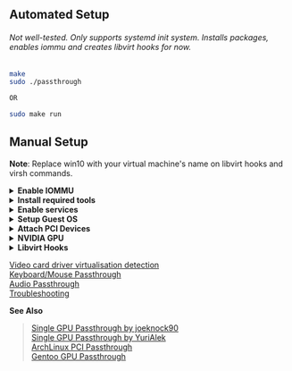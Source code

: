 ## Automated Setup
###### Not well-tested. Only supports systemd init system. Installs packages, enables iommu and creates libvirt hooks for now.
```sh
make
sudo ./passthrough

OR

sudo make run
```

## Manual Setup
<b>Note</b>: Replace win10 with your virtual machine's name on libvirt hooks and virsh commands.

<details>
  <summary><b>Enable IOMMU</b></summary>

  ```sh
  sudo nano /etc/default/grub
  ```

  Append <b>iommu=pt</b>, and <b>intel_iommu=on</b> or <b>amd_iommu=on</b> kernel options to <b>GRUB_CMDLINE_LINUX_DEFAULT</b> for your CPU.
  Then, update grub configuration.
    
  ```sh
  sudo grub-mkconfig -o /boot/grub/grub.cfg
  ```
  <details>
    <summary><b>Verify IOMMU</b></summary>

    After setting kernel parameter on grub config, reboot your system and verify IOMMU is enabled.

  ```sh
  dmesg | grep 'IOMMU enabled'
  ```
  </details>
</details>

<details>
  <summary><b>Install required tools</b></summary>

  ```sh
  sudo pacman -S qemu libvirt edk2-ovmf virt-manager dnsmasq ebtables iptables
  ```
</details>

<details>
  <summary><b>Enable services</b></summary>
  Enable libvirtd service and start default network.

  ```sh
  sudo systemctl enable --now libvirtd
  sudo virsh net-start default
  sudo virsh net-autostart default
  ```
</details>

<details>
  <summary><b>Setup Guest OS</b></summary>
  
  Download [virtio](https://fedorapeople.org/groups/virt/virtio-win/direct-downloads/stable-virtio/virtio-win.iso) driver. 

  Launch <b>virt-manager</b> and create new virtual machine. Check <b>Customize before install</b> on final step.
  
  <b>Overview</b> > Chipset: Q35, Firmware: UEFI<br/>
  <b>CPUs</b> > CPU model: host-passthrough, CPU topology: Best for your machine :)<br/>
  <b>SATA Disk</b> > Disk bus: virtio<br/>
  <b>NIC</b> > Device model: virtio<br/>
  <b>Add Hardware</b> > CDROM: virtio-win.iso
  
  <b>Begin Installation</b> and install Windows.. Windows can't detect virtio devices, so you need to <b>Load Driver</b> from <b>virtio-disk/amd64/win10</b> when prompted.

  After successful installation, install virtio-drivers from virtio CDROM.
</details>

<details>
  <summary><b>Attach PCI Devices</b></summary>
  Remove <b>Tablet, Spice Channel, Video XQL</b> and other applicable devices.
  
  <b>Add Hardware</b> > PCI Devices: GPU and HDMI audio
</details>

<details>
  <summary><b>NVIDIA GPU</b></summary>
  Nvidia GPU vBIOS requires patching to work. Though, some NVIDIA GPU works without patching.

  <details>
  <summary><b>Dump GPU vBIOS</b></summary>
  
  <b>Windows</b> > Use [GPU-Z](https://www.techpowerup.com/gpuz/)<br/>
  <b>Linux</b> > Try following but doesn't seem to work:

  ```sh
  su
  echo 1 > /sys/bus/pci/devices/0000:01:00.0/rom
  cat /sys/bus/pci/devices/0000:01:00.0/rom > vbios.rom
  echo 0 > /sys/bus/pci/devices/0000:01:00.0/rom
  ```

  Or, you can download vBIOS from [TechPowerUp](https://www.techpowerup.com/vgabios/), which might (not) be already patched.
  </details>
  
  <details>
    <summary><b>Patching vBIOS</b></summary>
    Use Hex Editor and search for string VIDEO, and remove everything before char <b>U</b>, i.e. HEX value 55.
  </details>

  <details>
  <summary><b>Using Patched vBIOS</b></summary>

  ```sh
  sudo virsh edit win10
  ```
  Search for <b>hostdev</b>. Add
  ```xml
  <rom file="path/to/your/patched_vbios.rom"/>
  ```
  before
  ```xml
  <address>
  ```
  </details>
</details>

<details>
  <summary><b>Libvirt Hooks</b></summary>
  <b>Libvirt hooks automate the process of running specific tasks during VM state change.</b>
  
  More info at: [PassthroughPost](https://passthroughpo.st/simple-per-vm-libvirt-hooks-with-the-vfio-tools-hook-helper/)

<details>
  <summary><b>Create Libvirt hook</b></summary>

  ```sh
  sudo mkdir /etc/libvirt/hooks
  sudo touch /etc/libvirt/hooks/qemu
  sudo chmod +x /etc/libvirt/hooks/qemu
  ```

  /etc/libvirt/hooks/qemu | 
---------- |
  ```sh
  #!/bin/bash
  
  GUEST_NAME="$1"
  HOOK_NAME="$2"
  STATE_NAME="$3"
  MISC="${@:4}"
  
  BASEDIR="$(dirname $0)"
  
  HOOKPATH="$BASEDIR/qemu.d/$GUEST_NAME/$HOOK_NAME/$STATE_NAME"
  set -e # If a script exits with an error, we should as well.
  
  if [ -f "$HOOKPATH" ]; then
    eval \""$HOOKPATH"\" "$@"
  elif [ -d "$HOOKPATH" ]; then
    while read file; do
      eval \""$file"\" "$@"
    done <<< "$(find -L "$HOOKPATH" -maxdepth 1 -type f -executable -print;)"
  fi
  ```

  <b>Restart libvirtd</b>
  ```sh
  sudo systemctl restart libvirtd
  ```
</details>

<details>
  <summary><b>Start Script</b></summary>

  ```sh
  sudo mkdir -p /etc/libvirt/hooks/qemu.d/win10/prepare/begin
  sudo touch /etc/libvirt/hooks/qemu.d/win10/prepare/begin/start.sh
  sudo chmod +x /etc/libvirt/hooks/qemu.d/win10/prepare/begin/start.sh
  ```
  
  /etc/libvirt/hooks/qemu.d/win10/prepare/begin/start.sh |
  -------------- |
  ```sh
  #!/bin/bash
  set -x
  
  # Stop display manager
  systemctl stop display-manager
  
  # Unbind EFI Framebuffer
  echo efi-framebuffer.0 > /sys/bus/platform/drivers/efi-framebuffer/unbind
  
  # Unload NVIDIA kernel modules
  modprobe -r nvidia_drm nvidia_modeset nvidia_uvm nvidia
  
  # Unload AMD kernel module
  # modprobe -r amdgpu
  
  # Detach GPU devices from host
  # Use your GPU and HDMI Audio PCI host device
  virsh nodedev-detach pci_0000_01_00_0
  virsh nodedev-detach pci_0000_01_00_1
  
  # Load vfio module
  modprobe vfio-pci
  ```
</details>

<details>

<summary><b>Stop Script</b></summary>

  ```sh
  sudo mkdir -p /etc/libvirt/hooks/qemu.d/win10/release/end
  sudo touch /etc/libvirt/hooks/qemu.d/win10/release/end/stop.sh
  sudo chmod +x /etc/libvirt/hooks/qemu.d/win10/release/end/stop.sh
```

/etc/libvirt/hooks/qemu.d/win10/release/end/stop.sh |
---------- |
  ```sh
  #!/bin/bash
  set -x
  
  # Unload vfio module
  modprobe -r vfio-pci
  
  # Attach GPU devices to host
  # Use your GPU and HDMI Audio PCI host device
  virsh nodedev-reattach pci_0000_01_00_0
  virsh nodedev-reattach pci_0000_01_00_1
  
  # Rebind framebuffer to host
  echo "efi-framebuffer.0" > /sys/bus/platform/drivers/efi-framebuffer/bind
  
  # Load NVIDIA kernel modules
  modprobe nvidia_drm
  modprobe nvidia_modeset
  modprobe nvidia_uvm
  modprobe nvidia
  
  # Load AMD kernel module
  # modprobe amdgpu
  
  # Restart Display Manager
  systemctl start display-manager
  ```
</details>
</details>

[Video card driver virtualisation detection](https://wiki.archlinux.org/index.php/PCI_passthrough_via_OVMF#Video_card_driver_virtualisation_detection)<br/>
[Keyboard/Mouse Passthrough](https://wiki.archlinux.org/index.php/PCI_passthrough_via_OVMF#Passing_keyboard/mouse_via_Evdev)<br/>
[Audio Passthrough](https://wiki.archlinux.org/index.php/PCI_passthrough_via_OVMF#Passing_VM_audio_to_host_via_PulseAudio)<br/>
[Troubleshooting](https://wiki.archlinux.org/index.php/PCI_passthrough_via_OVMF#Troubleshooting)

<b>See Also</b>
> [Single GPU Passthrough by joeknock90](https://github.com/joeknock90/Single-GPU-Passthrough)<br/>
> [Single GPU Passthrough by YuriAlek](https://gitlab.com/YuriAlek/vfio)<br/>
> [ArchLinux PCI Passthrough](https://wiki.archlinux.org/index.php/PCI_passthrough_via_OVMF)<br/>
> [Gentoo GPU Passthrough](https://wiki.gentoo.org/wiki/GPU_passthrough_with_libvirt_qemu_kvm)<br/>